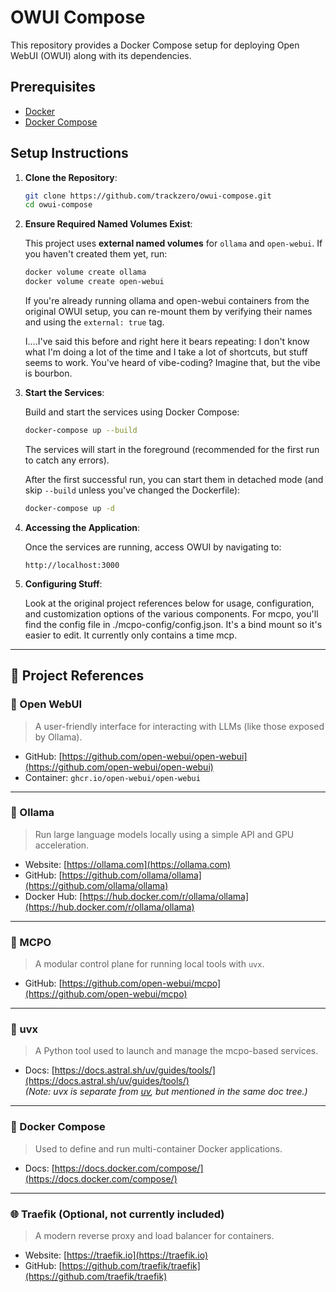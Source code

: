 # OWUI Compose

This repository provides a Docker Compose setup for deploying Open WebUI (OWUI) along with its dependencies.

## Prerequisites

- [Docker](https://docs.docker.com/get-docker/)
- [Docker Compose](https://docs.docker.com/compose/install/)

## Setup Instructions

1. **Clone the Repository**:

   ```bash
   git clone https://github.com/trackzero/owui-compose.git
   cd owui-compose
   ```

2. **Ensure Required Named Volumes Exist**:

   This project uses **external named volumes** for `ollama` and `open-webui`. If you haven't created them yet, run:

   ```bash
   docker volume create ollama
   docker volume create open-webui
   ```

   If you're already running ollama and open-webui containers from the original OWUI setup, you can re-mount them by verifying their names and using the `external: true` tag.

   I....I've said this before and right here it bears repeating: I don't know what I'm doing a lot of the time and I take a lot of shortcuts, but stuff seems to work.  You've heard of vibe-coding?  Imagine that, but the vibe is bourbon.

3. **Start the Services**:

   Build and start the services using Docker Compose:

   ```bash
   docker-compose up --build
   ```

   The services will start in the foreground (recommended for the first run to catch any errors).

   After the first successful run, you can start them in detached mode (and skip `--build` unless you've changed the Dockerfile):

   ```bash
   docker-compose up -d
   ```

4. **Accessing the Application**:

   Once the services are running, access OWUI by navigating to:

   ```
   http://localhost:3000
   ```

5. **Configuring Stuff**:

   Look at the original project references below for usage, configuration, and customization options of the various components.  For mcpo, you'll find the config file in ./mcpo-config/config.json. It's a bind mount so it's easier to edit.  It currently only contains a time mcp.

---

## 🔗 Project References

### 🧠 Open WebUI
> A user-friendly interface for interacting with LLMs (like those exposed by Ollama).
- GitHub: [https://github.com/open-webui/open-webui](https://github.com/open-webui/open-webui)
- Container: `ghcr.io/open-webui/open-webui`

---

### 🧠 Ollama
> Run large language models locally using a simple API and GPU acceleration.
- Website: [https://ollama.com](https://ollama.com)
- GitHub: [https://github.com/ollama/ollama](https://github.com/ollama/ollama)
- Docker Hub: [https://hub.docker.com/r/ollama/ollama](https://hub.docker.com/r/ollama/ollama)

---

### 🧪 MCPO
> A modular control plane for running local tools with `uvx`.
- GitHub: [https://github.com/open-webui/mcpo](https://github.com/open-webui/mcpo)

---

### 🐍 uvx
> A Python tool used to launch and manage the mcpo-based services.
- Docs: [https://docs.astral.sh/uv/guides/tools/](https://docs.astral.sh/uv/guides/tools/)  
  *(Note: uvx is separate from [uv](https://github.com/astral-sh/uv), but mentioned in the same doc tree.)*

---

### 🐳 Docker Compose
> Used to define and run multi-container Docker applications.
- Docs: [https://docs.docker.com/compose/](https://docs.docker.com/compose/)

---

### 🌐 Traefik (Optional, not currently included)
> A modern reverse proxy and load balancer for containers.
- Website: [https://traefik.io](https://traefik.io)
- GitHub: [https://github.com/traefik/traefik](https://github.com/traefik/traefik)
